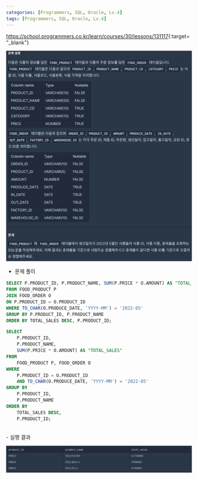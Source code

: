```yaml
---
categories: [Programmers, SQL, Oracle, Lv.4]
tags: [Programmers, SQL, Oracle, Lv.4] 
---
```


<https://school.programmers.co.kr/learn/courses/30/lessons/131117>{:target="_blank"}

![문제](/assets/img/programmers/sql/oracle/lv.4/5%EC%9B%94_%EC%8B%9D%ED%92%88%EB%93%A4%EC%9D%98_%EC%B4%9D%EB%A7%A4%EC%B6%9C_%EC%A1%B0%ED%9A%8C%ED%95%98%EA%B8%B0(1).png)

- 문제 풀이

```sql
SELECT P.PRODUCT_ID, P.PRODUCT_NAME, SUM(P.PRICE * O.AMOUNT) AS "TOTAL_SALES"
FROM FOOD_PRODUCT P
JOIN FOOD_ORDER O
ON P.PRODUCT_ID = O.PRODUCT_ID
WHERE TO_CHAR(O.PRODUCE_DATE, 'YYYY-MM') = '2022-05'
GROUP BY P.PRODUCT_ID, P.PRODUCT_NAME
ORDER BY TOTAL_SALES DESC, P.PRODUCT_ID;
```
```sql
SELECT 
    P.PRODUCT_ID, 
    P.PRODUCT_NAME, 
    SUM(P.PRICE * O.AMOUNT) AS "TOTAL_SALES"
FROM 
    FOOD_PRODUCT P, FOOD_ORDER O
WHERE 
    P.PRODUCT_ID = O.PRODUCT_ID
    AND TO_CHAR(O.PRODUCE_DATE, 'YYYY-MM') = '2022-05'
GROUP BY 
    P.PRODUCT_ID, 
    P.PRODUCT_NAME
ORDER BY 
    TOTAL_SALES DESC, 
    P.PRODUCT_ID;
```

<br>
- 실행 결과

![실행 결과](/assets/img/programmers/sql/oracle/lv.4/5%EC%9B%94_%EC%8B%9D%ED%92%88%EB%93%A4%EC%9D%98_%EC%B4%9D%EB%A7%A4%EC%B6%9C_%EC%A1%B0%ED%9A%8C%ED%95%98%EA%B8%B0(2).png)
